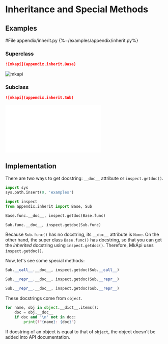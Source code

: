 # Inheritance and Special Methods

## Examples

<style type="text/css">
<!--
.mkapi-node {
  border: 2px dashed #88AA88;
}
-->
</style>

#File appendix/inherit.py {%=/examples/appendix/inherit.py%}

### Superclass

~~~markdown
![mkapi](appendix.inherit.Base)
~~~

![mkapi](appendix.inherit.Base)

### Subclass

~~~markdown
![mkapi](appendix.inherit.Sub)
~~~

![mkapi](appendix.inherit.Sub)

## Implementation

There are two ways to get docstring: `__doc__` attribute or `inspect.getdoc()`.

```python hide
import sys
sys.path.insert(0, 'examples')
```

```python
import inspect
from appendix.inherit import Base, Sub

Base.func.__doc__, inspect.getdoc(Base.func)
```

```python
Sub.func.__doc__, inspect.getdoc(Sub.func)
```

Because `Sub.func()` has no docstring, its `__doc__` attribute is `None`. On the other hand, the super class `Base.func()` has docstring, so that you can get the *inherited* docstring using `inspect.getdoc()`. Therefore, MkApi uses `inspect.getdoc()`.

Now, let's see some special methods:

```python
Sub.__call__.__doc__, inspect.getdoc(Sub.__call__)
```

```python
Sub.__repr__.__doc__, inspect.getdoc(Sub.__repr__)
```

```python
Sub.__repr__.__doc__, inspect.getdoc(Sub.__repr__)
```

These docstrings come from `object`.

```python
for name, obj in object.__dict__.items():
    doc = obj.__doc__
    if doc and '\n' not in doc:
        print(f"{name}: {doc}")
```

If docstring of an object is equal to that of `object`, the object doesn't be added into API documentation.
